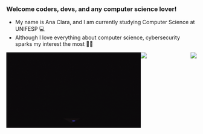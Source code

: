 ### Welcome coders, devs, and any computer science lover!

- My name is Ana Clara, and I am currently studying Computer Science at UNIFESP 💻
- Although I love everything about computer science, cybersecurity sparks my interest the most 👨‍💻

<div>  
  <img  height="180em" src="https://github-readme-stats.vercel.app/api?username=AnaMueller&show_icons=true&theme=&include_all_commits=true&count_private=true"/>
  <img align="right" height="180em" src="https://github-readme-stats.vercel.app/api/top-langs/?username=AnaMueller&layout=compact&langs_count=16&theme="/>
  <img align="left" height="200" alt="coding-time" src="mulher.gif">
</div><br>

<!--
**anamueller/AnaMueller** is a ✨ _special_ ✨ repository because its `README.md` (this file) appears on your GitHub profile.

Here are some ideas to get you started:

- 🔭 I’m currently working on ...
- 🌱 I’m currently learning ...
- 👯 I’m looking to collaborate on ...
- 🤔 I’m looking for help with ...
- 💬 Ask me about ...
- 📫 How to reach me: ...
- 😄 Pronouns: ...
- ⚡ Fun fact: ...
-->
